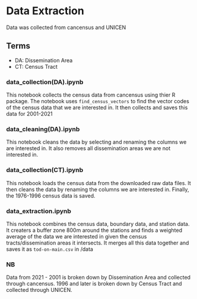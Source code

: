 # Data Extraction

Data was collected from cancensus and UNICEN

## Terms
- DA: Dissemination Area
- CT: Census Tract

### data_collection(DA).ipynb
This notebook collects the census data from cancensus using thier R package. The notebook uses ```find_census_vectors``` to find the vector codes of the census data that we are interested in. It then collects and saves this data for 2001-2021

### data_cleaning(DA).ipynb
This notebook cleans the data by selecting and renaming the columns we are interested in. It also removes all dissemination areas we are not interested in.

### data_collection(CT).ipynb
This notebook loads the census data from the downloaded raw data files. It then cleans the data by renaming the columns we are interested in. Finally, the 1976-1996 census data is saved.

### data_extraction.ipynb
This notebook combines the census data, boundary data, and station data. It creaters a buffer zone 800m around the stations and finds a weighted average of the data we are interested in given the census tracts/dissemination areas it intersects. It merges all this data together and saves it as ```tod-on-main.csv``` in /data

### NB
Data from 2021 - 2001 is broken down by Dissemination Area and collected through cancensus. 1996 and later is broken down by Census Tract and collected through UNICEN.